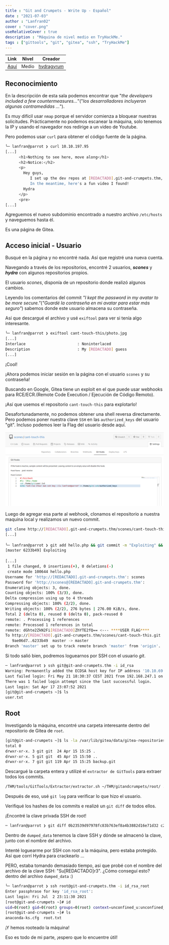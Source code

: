 ```yaml
---
title : "Git and Crumpets - Write Up - Español"
date : "2021-07-03"
author : "Lanfran02"
cover : "cover.png"
useRelativeCover : true
description : "Máquina de nivel medio en TryHackMe."
tags : ["gittools", "git", "gitea", "ssh", "TryHackMe"]
---
```


| Link | Nivel | Creador |
|------|-------|---------|
| [Aquí](https://tryhackme.com/room/gitandcrumpets)  | Medio  |  [hydragyrum](https://tryhackme.com/p/hydragyrum)  |

## Reconocimiento

En la descripción de esta sala podemos encontrar que "_the developers included a few countermeasures..._"("_los desarrolladores incluyeron algunas contramedidas ..._").

Es muy difícil usar `nmap` porque el servidor comienza a bloquear nuestras solicitudes.
Prácticamente no podemos escanear la máquina, solo tenemos la IP y usando el navegador nos redirige a un video de Youtube.

Pero podemos usar `curl` para obtener el código fuente de la página.

```bash
╰─ lanfran@parrot ❯ curl 10.10.197.95                                                                                              ─╯
[...]
      <h1>Nothing to see here, move along</h1>
      <h2>Notice:</h2>
      <p> 
        Hey guys,
           I set up the dev repos at [REDACTADO].git-and-crumpets.thm, but I haven't gotten around to setting up the DNS yet. 
           In the meantime, here's a fun video I found!
        Hydra
      </p>
      <pre>
[...]
```
Agreguemos el nuevo subdominio encontrado a nuestro archivo `/etc/hosts` y naveguemos hasta él.

Es una página de Gitea.

## Acceso inicial - Usuario

Busqué en la página y no encontré nada. Así que registré una nueva cuenta.

Navegando a través de los repositorios, encontré 2 usuarios, ***scones*** y ***hydra*** con algunos repositorios propios.

El usuario _scones_, disponía de un repositorio donde realizó algunos cambios.

Leyendo los comentarios del commit _"I kept the password in my avatar to be more secure."_(_"Guardé la contraseña en mi avatar para estar más seguro"_) sabemos donde este usuario almacena su contraseña.

Así que descargué el archivo y usé `exiftool` para ver si tenía algo interesante.

```bash
╰─ lanfran@parrot ❯ exiftool cant-touch-this/photo.jpg                                                                            
[...]
Interlace                       : Noninterlaced
Description                     : My [REDACTADO] guess
[...]
```

¡Cool!

¡Ahora podemos iniciar sesión en la página con el usuario `scones` y su contraseña!

Buscando en Google, Gitea tiene un exploit en el que puede usar webhooks para RCE/ECR.(Remote Code Execution / Ejecución de Código Remoto).

¡Así que usemos el repositorio `cant-touch-this` para explotarlo!

Desafortunadamente, no podemos obtener una shell reversa directamente. Pero podemos poner nuestra clave `SSH` en las `authorized_keys` del usuario "git". Incluso podemos leer la Flag del usuario desde aquí.

![User](user.png)

Luego de agregar esa parte al webhook, clonamos el repositorio a nuestra maquina local y realizamos un nuevo commit.

```bash
git clone http://[REDACTADO].git-and-crumpets.thm/scones/cant-touch-this.git
[...]

╰─ lanfran@parrot ❯ git add hello.php && git commit -m "Exploiting" && git push -u origin master                                   ─╯
[master 6233b49] Exploiting

[...]
 1 file changed, 0 insertions(+), 0 deletions(-)
 create mode 100644 hello.php
Username for 'http://[REDACTADO].git-and-crumpets.thm': scones
Password for 'http://scones@[REDACTADO].git-and-crumpets.thm': 
Enumerating objects: 3, done.
Counting objects: 100% (3/3), done.
Delta compression using up to 4 threads
Compressing objects: 100% (2/2), done.
Writing objects: 100% (2/2), 276 bytes | 276.00 KiB/s, done.
Total 2 (delta 0), reused 0 (delta 0), pack-reused 0
remote: . Processing 1 references
remote: Processed 1 references in total
remote: dGhte2ZkN2Fi[REDACTADO]ZhYTE2fQ== <--- ****USER FLAG****
To http://[REDACTADO].git-and-crumpets.thm/scones/cant-touch-this.git
   9ae06d7..6233b49  master -> master
Branch 'master' set up to track remote branch 'master' from 'origin'.
```

Si todo salió bien, podremos loguearnos por SSH con el usuario _git_.

```bash
─ lanfran@parrot ❯ ssh git@git-and-crumpets.thm -i id_rsa                                                                     ─╯
Warning: Permanently added the ECDSA host key for IP address '10.10.69.176' to the list of known hosts.
Last failed login: Fri May 21 18:30:37 CEST 2021 from 192.168.247.1 on ssh:notty
There was 1 failed login attempt since the last successful login.
Last login: Sat Apr 17 23:07:52 2021
[git@git-and-crumpets ~]$ ls
user.txt
```
## Root

Investigando la máquina, encontré una carpeta interesante dentro del repositorio de Gitea de `root`.

```bash
[git@git-and-crumpets ~]$ ls -la /var/lib/gitea/data/gitea-repositories/root
total 0
drwxr-xr-x. 3 git git  24 Apr 15 15:25 .
drwxr-xr-x. 5 git git  45 Apr 15 15:50 ..
drwxr-xr-x. 7 git git 119 Apr 15 15:25 backup.git
```
Descargué la carpeta entera y utilizé el `extractor de GitTools` para extraer todos los commits.

```bash
/THM/tools/GitTools/Extractor/extractor.sh ~/THM/gitandcrumpets/root/ .
```

Después de eso, usé `git log` para verificar lo que hizo el usuario.

Verifiqué los hashes de los commits e realizé un `git diff` de todos ellos.

¡Encontré la clave privada SSH de root!

```bash
─ lanfran@parrot ❯ git diff 0b23539d97978fc83b763ef8a4b3882d16e71d32 c242a466aa5d4ae0bb8206ef5d05351d3fd6aff9 > dumped_data
```
Dentro de `dumped_data` tenemos la clave SSH y dónde se almacenó la clave, junto con el nombre del archivo.

Intenté loguearme por SSH con root a la máquina, pero estaba protegido. Así que corrí Hydra para crackearlo ...

PERO, estaba tomando demasiado tiempo, asi que probé con el nombre del archivo de la clave SSH: "Su[REDACTADO]r3". ¿Cómo conseguí esto? dentro del archivo `dumped_data` :)

```bash
╰─ lanfran@parrot ❯ ssh root@git-and-crumpets.thm -i id_rsa_root                                                                  ─╯
Enter passphrase for key 'id_rsa_root': 
Last login: Fri Jul  2 23:11:30 2021
[root@git-and-crumpets ~]# id
uid=0(root) gid=0(root) groups=0(root) context=unconfined_u:unconfined_r:unconfined_t:s0-s0:c0.c1023
[root@git-and-crumpets ~]# ls 
anaconda-ks.cfg  root.txt
```

¡Y hemos rooteado la máquina!

Eso es todo de mi parte, ¡espero que lo encuentre útil!